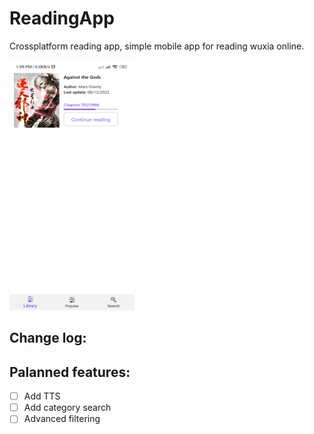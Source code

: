 # ReadingApp
Crossplatform reading app, simple mobile app for reading wuxia online.

<img src=images/library.jpg height=400 width=200/>

## Change log:
## Palanned features:
- [ ] Add TTS 
- [ ] Add category search
- [ ] Advanced filtering
